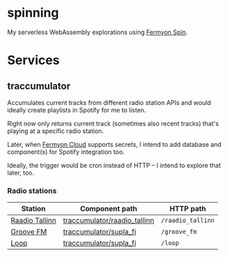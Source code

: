 # spinning

My serverless WebAssembly explorations using [Fermyon Spin](https://www.fermyon.com/spin).

# Services

## traccumulator

Accumulates current tracks from different radio station APIs and would ideally create playlists in Spotify for me to listen.

Right now only returns current track (sometimes also recent tracks) that's playing at a specific radio station.

Later, when [Fermyon Cloud](https://www.fermyon.com/cloud) supports secrets, I intend to add database and component(s) for Spotify integration too.

Ideally, the trigger would be cron instead of HTTP – I intend to explore that later, too.

### Radio stations

| Station                                         | Component path                                               | HTTP path         |
| ----------------------------------------------- | ------------------------------------------------------------ | ----------------- |
| [Raadio Tallinn](https://raadiotallinn.err.ee/) | [traccumulator/raadio_tallinn](traccumulator/raadio_tallinn) | `/raadio_tallinn` |
| [Groove FM](https://www.supla.fi/groovefm)      | [traccumulator/supla_fi](traccumulator/supla_fi)             | `/groove_fm`      |
| [Loop](https://www.supla.fi/loop)               | [traccumulator/supla_fi](traccumulator/supla_fi)             | `/loop`           |
